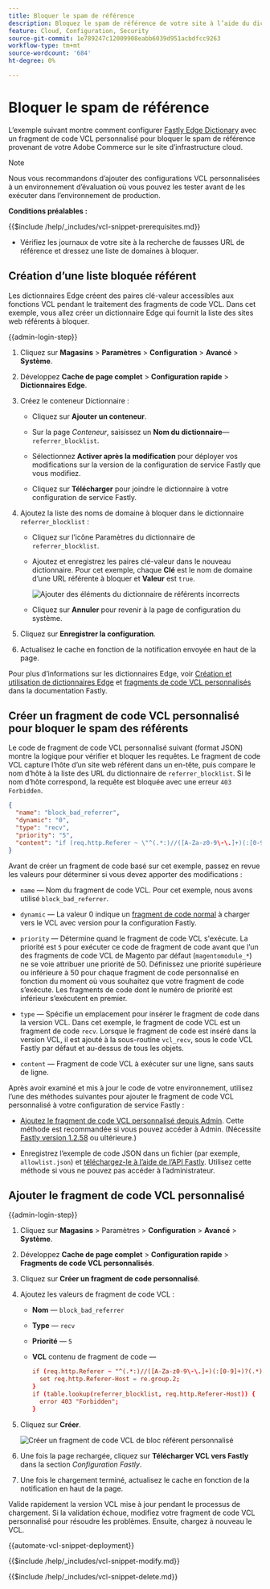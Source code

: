 ```yaml
---
title: Bloquer le spam de référence
description: Bloquez le spam de référence de votre site à l’aide du dictionnaire Fastly Edge et d’un fragment de code VCL personnalisé.
feature: Cloud, Configuration, Security
source-git-commit: 1e789247c12009908eabb6039d951acbdfcc9263
workflow-type: tm+mt
source-wordcount: '684'
ht-degree: 0%

---
```


# Bloquer le spam de référence

L’exemple suivant montre comment configurer [Fastly Edge Dictionary](https://docs.fastly.com/guides/edge-dictionaries/working-with-dictionaries-using-the-api) avec un fragment de code VCL personnalisé pour bloquer le spam de référence provenant de votre Adobe Commerce sur le site d’infrastructure cloud.

>[!NOTE]
>
>Nous vous recommandons d’ajouter des configurations VCL personnalisées à un environnement d’évaluation où vous pouvez les tester avant de les exécuter dans l’environnement de production.

**Conditions préalables :**

{{$include /help/_includes/vcl-snippet-prerequisites.md}}

- Vérifiez les journaux de votre site à la recherche de fausses URL de référence et dressez une liste de domaines à bloquer.

## Création d’une liste bloquée référent

Les dictionnaires Edge créent des paires clé-valeur accessibles aux fonctions VCL pendant le traitement des fragments de code VCL. Dans cet exemple, vous allez créer un dictionnaire Edge qui fournit la liste des sites web référents à bloquer.

{{admin-login-step}}

1. Cliquez sur **Magasins** > **Paramètres** > **Configuration** > **Avancé** > **Système**.

1. Développez **Cache de page complet** > **Configuration rapide** > **Dictionnaires Edge**.

1. Créez le conteneur Dictionnaire :

   - Cliquez sur **Ajouter un conteneur**.

   - Sur la page *Conteneur*, saisissez un **Nom du dictionnaire**—`referrer_blocklist`.

   - Sélectionnez **Activer après la modification** pour déployer vos modifications sur la version de la configuration de service Fastly que vous modifiez.

   - Cliquez sur **Télécharger** pour joindre le dictionnaire à votre configuration de service Fastly.

1. Ajoutez la liste des noms de domaine à bloquer dans le dictionnaire `referrer_blocklist` :

   - Cliquez sur l’icône Paramètres du dictionnaire de `referrer_blocklist`.

   - Ajoutez et enregistrez les paires clé-valeur dans le nouveau dictionnaire. Pour cet exemple, chaque **Clé** est le nom de domaine d’une URL référente à bloquer et **Valeur** est `true`.

     ![Ajouter des éléments du dictionnaire de référents incorrects](../../assets/cdn/fastly-referrer-blocklist-dictionary.png)

   - Cliquez sur **Annuler** pour revenir à la page de configuration du système.

1. Cliquez sur **Enregistrer la configuration**.

1. Actualisez le cache en fonction de la notification envoyée en haut de la page.

Pour plus d’informations sur les dictionnaires Edge, voir [Création et utilisation de dictionnaires Edge](https://docs.fastly.com/guides/edge-dictionaries/working-with-dictionaries-using-the-api) et [fragments de code VCL personnalisés](https://docs.fastly.com/guides/edge-dictionaries/working-with-dictionaries-using-the-api#custom-vcl-examples) dans la documentation Fastly.

## Créer un fragment de code VCL personnalisé pour bloquer le spam des référents

Le code de fragment de code VCL personnalisé suivant (format JSON) montre la logique pour vérifier et bloquer les requêtes. Le fragment de code VCL capture l’hôte d’un site web référent dans un en-tête, puis compare le nom d’hôte à la liste des URL du dictionnaire de `referrer_blocklist`. Si le nom d’hôte correspond, la requête est bloquée avec une erreur `403 Forbidden`.

```json
{
  "name": "block_bad_referrer",
  "dynamic": "0",
  "type": "recv",
  "priority": "5",
  "content": "if (req.http.Referer ~ \"^(.*:)//([A-Za-z0-9\-\.]+)(:[0-9]+)?(.*)$\") {set req.http.Referer-Host = re.group.2;}if (table.lookup(referrer_blocklist, req.http.Referer-Host)) {error 403 \"Forbidden\";}"
}
```

Avant de créer un fragment de code basé sur cet exemple, passez en revue les valeurs pour déterminer si vous devez apporter des modifications :

- `name` — Nom du fragment de code VCL. Pour cet exemple, nous avons utilisé `block_bad_referrer`.

- `dynamic` — La valeur 0 indique un [fragment de code normal](https://docs.fastly.com/en/guides/using-regular-vcl-snippets) à charger vers le VCL avec version pour la configuration Fastly.

- `priority` — Détermine quand le fragment de code VCL s&#39;exécute. La priorité est `5` pour exécuter ce code de fragment de code avant que l’un des fragments de code VCL de Magento par défaut (`magentomodule_*`) ne se voie attribuer une priorité de 50. Définissez une priorité supérieure ou inférieure à 50 pour chaque fragment de code personnalisé en fonction du moment où vous souhaitez que votre fragment de code s’exécute. Les fragments de code dont le numéro de priorité est inférieur s’exécutent en premier.

- `type` — Spécifie un emplacement pour insérer le fragment de code dans la version VCL. Dans cet exemple, le fragment de code VCL est un fragment de code `recv`. Lorsque le fragment de code est inséré dans la version VCL, il est ajouté à la sous-routine `vcl_recv`, sous le code VCL Fastly par défaut et au-dessus de tous les objets.

- `content` — Fragment de code VCL à exécuter sur une ligne, sans sauts de ligne.

Après avoir examiné et mis à jour le code de votre environnement, utilisez l’une des méthodes suivantes pour ajouter le fragment de code VCL personnalisé à votre configuration de service Fastly :

- [Ajoutez le fragment de code VCL personnalisé depuis Admin](#add-the-custom-vcl-snippet). Cette méthode est recommandée si vous pouvez accéder à Admin. (Nécessite [Fastly version 1.2.58](fastly-configuration.md#upgrade) ou ultérieure.)

- Enregistrez l’exemple de code JSON dans un fichier (par exemple, `allowlist.json`) et [téléchargez-le à l’aide de l’API Fastly](fastly-vcl-custom-snippets.md#manage-custom-vcl-snippets-using-the-api). Utilisez cette méthode si vous ne pouvez pas accéder à l’administrateur.

## Ajouter le fragment de code VCL personnalisé

{{admin-login-step}}

1. Cliquez sur **Magasins** > Paramètres > **Configuration** > **Avancé** > **Système**.

1. Développez **Cache de page complet** > **Configuration rapide** > **Fragments de code VCL personnalisés**.

1. Cliquez sur **Créer un fragment de code personnalisé**.

1. Ajoutez les valeurs de fragment de code VCL :

   - **Nom** — `block_bad_referrer`

   - **Type** — `recv`

   - **Priorité** — `5`

   - **VCL** contenu de fragment de code —

     ```conf
     if (req.http.Referer ~ "^(.*:)//([A-Za-z0-9\-\.]+)(:[0-9]+)?(.*)$") {
       set req.http.Referer-Host = re.group.2;  
     }
     if (table.lookup(referrer_blocklist, req.http.Referer-Host)) {
       error 403 "Forbidden";
     }
     ```

1. Cliquez sur **Créer**.

   ![Créer un fragment de code VCL de bloc référent personnalisé](/help/assets/cdn/fastly-create-referrer-block-snippet.png)

1. Une fois la page rechargée, cliquez sur **Télécharger VCL vers Fastly** dans la section *Configuration Fastly*.

1. Une fois le chargement terminé, actualisez le cache en fonction de la notification en haut de la page.

Valide rapidement la version VCL mise à jour pendant le processus de chargement. Si la validation échoue, modifiez votre fragment de code VCL personnalisé pour résoudre les problèmes. Ensuite, chargez à nouveau le VCL.

{{automate-vcl-snippet-deployment}}

{{$include /help/_includes/vcl-snippet-modify.md}}

{{$include /help/_includes/vcl-snippet-delete.md}}
